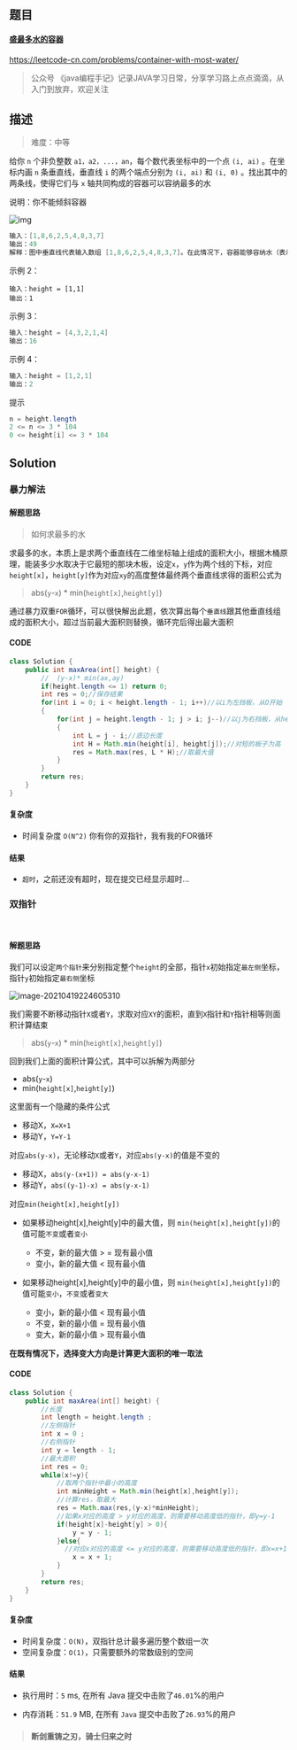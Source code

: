 

## 题目

#### [盛最多水的容器](https://leetcode-cn.com/problems/container-with-most-water/)



https://leetcode-cn.com/problems/container-with-most-water/



> 公众号 《java编程手记》记录JAVA学习日常，分享学习路上点点滴滴，从入门到放弃，欢迎关注



## 描述



> 难度：中等



给你 `n` 个非负整数 `a1，a2，...，an`，每个数代表坐标中的一个点 `(i, ai)` 。在坐标内画 `n` 条垂直线，垂直线 `i` 的两个端点分别为 `(i, ai)` 和 `(i, 0)` 。找出其中的两条线，使得它们与 `x` 轴共同构成的容器可以容纳最多的水

说明：你不能倾斜容器



![img](https://img-blog.csdnimg.cn/img_convert/7bc4bdbdecc3c762d9cfd616a959c91f.png)



```java
输入：[1,8,6,2,5,4,8,3,7]
输出：49 
解释：图中垂直线代表输入数组 [1,8,6,2,5,4,8,3,7]。在此情况下，容器能够容纳水（表示为蓝色部分）的最大值为 49
```



示例 2：

```ava
输入：height = [1,1]
输出：1
```



示例 3：

```java
输入：height = [4,3,2,1,4]
输出：16
```



示例 4：

```java
输入：height = [1,2,1]
输出：2
```



提示



```java
n = height.length
2 <= n <= 3 * 104
0 <= height[i] <= 3 * 104
```





## Solution



### 暴力解法



#### 解题思路



> 如何求最多的水



求最多的水，本质上是求两个垂直线在二维坐标轴上组成的面积大小，根据木桶原理，能装多少水取决于它最短的那块木板，设定`x`，`y`作为两个线的下标，对应`height[x]`，`height[y]`作为对应`xy`的高度整体最终两个垂直线求得的面积公式为

> abs(`y`-`x`) * min(`height[x]`,`height[y]`)



通过暴力双重`FOR`循环，可以很快解出此题，依次算出每个`垂直线`跟其他垂直线组成的面积大小，超过当前最大面积则替换，循环完后得出最大面积

#### CODE

```java
class Solution {
    public int maxArea(int[] height) {
        //  (y-x)* min(ax,ay)
        if(height.length <= 1) return 0;
        int res = 0;//保存结果
        for(int i = 0; i < height.length - 1; i++)//以i为左挡板，从O开始
        {
            for(int j = height.length - 1; j > i; j--)//以j为右挡板，从height.length - 1开始
            {
                int L = j - i;//底边长度
                int H = Math.min(height[i], height[j]);//对短的板子为高
                res = Math.max(res, L * H);//取最大值
            }
        }
        return res;
    }
}
```



#### 复杂度



* 时间复杂度 `O(N^2)` 你有你的双指针，我有我的FOR循环 

  




#### 结果

* `超时`，之前还没有超时，现在提交已经显示超时...





### 双指针

​	

#### 解题思路



我们可以设定`两个指针`来分别指定整个`height`的全部，指针`x`初始指定`最左侧`坐标，指针`y`初始指定`最右侧`坐标

![image-20210419224605310](https://img-blog.csdnimg.cn/img_convert/bc32fa86dfe2c68b0e32693ac88079ca.png)

我们需要不断移动指针`X`或者`Y`，求取对应`XY`的面积，直到`X`指针和`Y`指针相等则面积计算结束



> abs(`y`-`x`) * min(`height[x]`,`height[y]`)



回到我们上面的面积计算公式，其中可以拆解为两部分

* abs(`y`-`x`)  
* min(`height[x]`,`height[y]`)



这里面有一个隐藏的条件公式

* 移动X，`X=X+1`
* 移动Y，`Y=Y-1`



对应`abs(y-x)`，无论移动`X`或者`Y`，对应`abs(y-x)`的值是不变的

* 移动X，`abs(y-(x+1)) = abs(y-x-1)`
* 移动Y，`abs((y-1)-x) = abs(y-x-1)`



对应`min(height[x],height[y])`



* 如果移动height[x],height[y]中的最大值，则 `min(height[x],height[y])`的值可能`不变`或者`变小`
  * 不变，新的最大值 > = 现有最小值
  * 变小，新的最大值  <   现有最小值

* 如果移动height[x],height[y]中的最小值，则 `min(height[x],height[y])`的值可能`变小`，`不变`或者`变大`
  * 变小，新的最小值  <  现有最小值
  * 不变，新的最小值  =  现有最小值
  * 变大，新的最小值  >  现有最小值



**在既有情况下，选择变大方向是计算更大面积的唯一取法** 



#### CODE

```java
class Solution {
    public int maxArea(int[] height) {
      	//长度
        int length = height.length ;
      	//左侧指针
        int x = 0 ;
        //右侧指针
        int y = length - 1;
        //最大面积
        int res = 0;
        while(x!=y){
            //取两个指针中最小的高度
            int minHeight = Math.min(height[x],height[y]);
            //计算res，取最大
            res = Math.max(res,(y-x)*minHeight);
            //如果x对应的高度 > y对应的高度，则需要移动高度低的指针，即y=y-1
            if(height[x]-height[y] > 0){
                y = y - 1;
            }else{
              //对应x对应的高度 <= y对应的高度，则需要移动高度低的指针，即x=x+1
                x = x + 1;
            }
        }
        return res;
    }
}
```





#### 复杂度

- 时间复杂度：`O(N)`，双指针总计最多遍历整个数组一次
- 空间复杂度：`O(1)`，只需要额外的常数级别的空间



#### 结果

* 执行用时：`5` ms, 在所有 Java 提交中击败了`46.01`%的用户

* 内存消耗：`51.9` MB, 在所有 `Java` 提交中击败了`26.93`%的用户



> #### **断剑重铸之刃，骑士归来之时**









